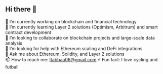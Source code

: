 ## Hi there 👋

🔭 I’m currently working on blockchain and financial technology  
🌱 I’m currently learning Layer 2 solutions (Optimism, Arbitrum) and smart contract development  
👯 I’m looking to collaborate on blockchain projects and large-scale data analysis  
🤔 I’m looking for help with Ethereum scaling and DeFi integrations  
💬 Ask me about Ethereum, Solidity, and Layer 2 solutions  
📫 How to reach me: ltabbaa06@gmail.com
⚡ Fun fact: I love cycling and futball

<!--
**layer2laith/layer2laith** is a ✨ _special_ ✨ repository because its `README.md` (this file) appears on your GitHub profile.

Here are some ideas to get you started:

##🔭 I’m currently working on ... 
- 🌱 I’m currently learning ...
- 👯 I’m looking to collaborate on ...
- 🤔 I’m looking for help with ...
- 💬 Ask me about ...
- 📫 How to reach me: ...
- 😄 Pronouns: ...
- ⚡ Fun fact: ...
-->
